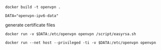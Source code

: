 

```
docker build -t openvpn .
```

```
DATA="openvpn-ipv6-data"
```

generate certificate files

```
docker run -v $DATA:/etc/openvpn openvpn /script/easyrsa.sh
```



```
docker run --net host --privileged -ti -v $DATA:/etc/openvpn openvpn
```